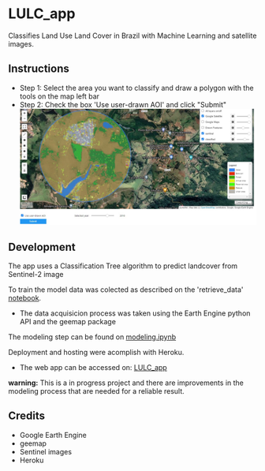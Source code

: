 # LULC_app

Classifies Land Use Land Cover in Brazil with Machine Learning and satellite images.

## Instructions
- Step 1: Select the area you want to classify and draw a polygon with the tools on the map left bar
- Step 2: Check the box 'Use user-drawn AOI' and click "Submit" 
![app screenshot](./images/Screenshot_1.jpg)


## Development

The app uses a Classification Tree algorithm to predict landcover from Sentinel-2 image

To train the model data was colected as described on the 'retrieve_data' [notebook](https://github.com/LPontes/LULC_app/blob/master/notebooks/data_retrieve.ipynb).
- The data acquisicion process was taken using the Earth Engine python API and the geemap package

The modeling step can be found on [modeling.ipynb](https://github.com/LPontes/LULC_app/blob/master/notebooks/modeling.ipynb)

Deployment and hosting were acomplish with Heroku.
- The web app can be accessed on: [LULC_app](https://predict-land-cover-br.herokuapp.com/)



**warning:** This is a in progress project and there are improvements in the modeling process that are needed for a reliable result.

## Credits
- Google Earth Engine
- geemap
- Sentinel images
- Heroku



